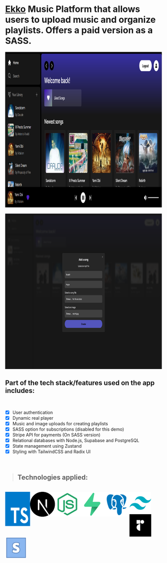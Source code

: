 # [Ekko](https://ekko9.vercel.app/) Music Platform that allows users to upload music and organize playlists. Offers a paid version as a SASS.

<img src="app/assets/ekko.png" alt="Ekko Home" height="500" width="1800" />
<br><br>
<img src="app/assets/ekko2.png" alt="Ekko Upload" height="500" width="1800" />

<br>

<h2>Part of the tech stack/features used on the app includes:</h2>
<br>

- [x] User authentication
- [x] Dynamic real player
- [x] Music and image uploads for creating playlists
- [x] SASS option for subscriptions (disabled for this demo)
- [x] Stripe API for payments (On SASS version)
- [x] Relational databases with Node.js, Supabase and PostgreSQL
- [x] State management using Zustand
- [x] Styling with TailwindCSS and Radix UI

<br>

> <h2>Technologies applied:</h2>

<br>

<img src="app/assets/typescript.svg" alt="TypeScript" align="left" height="110" width="80"/>
<img src="app/assets/nextjs.svg" alt="Next.js" align="left" height="80" width="80"/>
<img src="app/assets/nodejs.svg" alt="Node.js" align="left" height="80" width="80"/>
<img src="app/assets/supabase.svg" alt="Supabase" align="left" height="80" width="80"/>
<img src="app/assets/postgresql.svg" alt="PostgreSQL" align="left" height="80" width="80"/>
<img src="app/assets/tailwind.svg" alt="TailwindCSS" align="left" height="72" width="70"/>
<img src="app/assets/radixui.png" alt="Radix UI" align="left" height="72" width="70"/>
<img src="app/assets/stripe.svg" alt="Stripe API" align="left" height="72" width="70"/>

